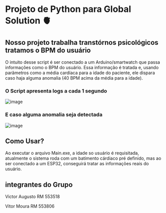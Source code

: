 # Projeto de Python para Global Solution 🫀

## Nosso projeto trabalha transtórnos psicológicos tratamos o BPM do usuário

O intuito desse script é ser conectado a um Arduino/smartwatch que passa informações como o BPM do usuário. 
Essa informação é tratada e, usando parâmetros como a média cardíaca para a idade do paciente, ele dispara 
caso haja alguma anomalia (40 BPM acima da média para a idade).

### O Script apresenta logs a cada 1 segundo
![image](https://github.com/Victor-Otsuga/GS_Python_BPM/assets/105857027/5ebb88d1-e1e7-4a3d-8b8e-154f7f730089)

### E caso alguma anomalia seja detectada
![image](https://github.com/Victor-Otsuga/GS_Python_BPM/assets/105857027/b1617752-3c00-430a-bc5c-40bd8414afb7)

## Como Usar?
Ao executar o arquivo Main.exe, a idade so usuário é requisitada, atualmente o sistema roda com um batimento cárdiaco
pré definido, mas ao ser conectado a um ESP32, conseguirá tratar as informações reais do usuário.

## integrantes do Grupo
Victor Augusto RM 553518

Vitor Moura    RM 553806
